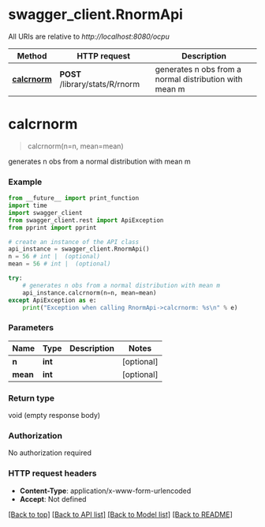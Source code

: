 # swagger_client.RnormApi

All URIs are relative to *http://localhost:8080/ocpu*

Method | HTTP request | Description
------------- | ------------- | -------------
[**calcrnorm**](RnormApi.md#calcrnorm) | **POST** /library/stats/R/rnorm | generates n obs from a normal distribution with mean m

# **calcrnorm**
> calcrnorm(n=n, mean=mean)

generates n obs from a normal distribution with mean m

### Example
```python
from __future__ import print_function
import time
import swagger_client
from swagger_client.rest import ApiException
from pprint import pprint

# create an instance of the API class
api_instance = swagger_client.RnormApi()
n = 56 # int |  (optional)
mean = 56 # int |  (optional)

try:
    # generates n obs from a normal distribution with mean m
    api_instance.calcrnorm(n=n, mean=mean)
except ApiException as e:
    print("Exception when calling RnormApi->calcrnorm: %s\n" % e)
```

### Parameters

Name | Type | Description  | Notes
------------- | ------------- | ------------- | -------------
 **n** | **int**|  | [optional] 
 **mean** | **int**|  | [optional] 

### Return type

void (empty response body)

### Authorization

No authorization required

### HTTP request headers

 - **Content-Type**: application/x-www-form-urlencoded
 - **Accept**: Not defined

[[Back to top]](#) [[Back to API list]](../README.md#documentation-for-api-endpoints) [[Back to Model list]](../README.md#documentation-for-models) [[Back to README]](../README.md)

